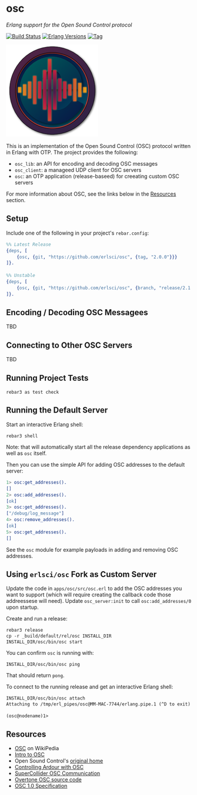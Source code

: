 # osc

*Erlang support for the Open Sound Control protocol*

[![Build Status][gh-actions-badge]][gh-actions]
[![Erlang Versions][erlang-badge]][versions]
[![Tag][github-tag-badge]][github-tag]

[![Project Logo][logo]][logo-large]

This is an implementation of the Open Sound Control (OSC) protocol written
in Erlang with OTP. The project provides the following:

* `osc_lib`: an API for encoding and decoding OSC messages
* `osc_client`: a manageed UDP client for OSC servers
* `osc`: an OTP application (release-baseed) for creeating custom OSC servers

For more information about OSC, see the links below in the 
[Resources](#resources) section.

## Setup

Include one of the following in your project's `rebar.config`: 

``` erlang
%% Latest Release
{deps, [
    {osc, {git, "https://github.com/erlsci/osc", {tag, "2.0.0"}}}
]}.

%% Unstable
{deps, [
    {osc, {git, "https://github.com/erlsci/osc", {branch, "release/2.1.x"}}}
]}.
```

## Encoding / Decoding OSC Messagees

TBD

## Connecting to Other OSC Servers

TBD

## Running Project Tests

    rebar3 as test check

## Running the Default Server

Start an interactive Erlang shell:

    rebar3 shell

Note: that will automatically start all the release dependency applications as
well as `osc` itself.

Then you can use the simple API for adding OSC addresses to the default server:

``` erlang
1> osc:get_addresses().
[]
2> osc:add_addresses().
[ok]
3> osc:get_addresses().
["/debug/log_message"]
4> osc:remove_addresses().
[ok]
5> osc:get_addresses().
[]
```
See the `osc` module for example payloads in adding and removing OSC addresses.


## Using `erlsci/osc` Fork as Custom Server

Update the code in `apps/osc/src/osc.erl` to add the OSC addresses you want to
support (which will require creating the callback code those addreessese will
need). Update `osc_server:init` to call `osc:add_addresses/0` upon startup.

Create and run a release:

    rebar3 release
    cp -r _build/default/rel/osc INSTALL_DIR
    INSTALL_DIR/osc/bin/osc start
    
You can confirm `osc` is running with:

    INSTALL_DIR/osc/bin/osc ping
    
That should return `pong`.

To connect to the running release and get an interactive Erlang shell:

    INSTALL_DIR/osc/bin/osc attach
    Attaching to /tmp/erl_pipes/osc@MM-MAC-7744/erlang.pipe.1 (^D to exit)

    (osc@nodename)1>

## Resources

* [OSC](https://en.wikipedia.org/wiki/Open_Sound_Control) on WikiPedia
* [Intro to OSC](http://opensoundcontrol.org/introduction-osc)
* Open Sound Control's [original home](https://www.cnmat.berkeley.edu/opensoundcontrol)
* [Controlling Ardour with OSC](https://manual.ardour.org/using-control-surfaces/controlling-ardour-with-osc/)
* [SuperCollider OSC Communication](https://doc.sccode.org/Guides/OSC_communication.html)
* [Overtone OSC source code](https://github.com/overtone/overtone/tree/master/src/overtone/osc)
* [OSC 1.0 Specification](http://opensoundcontrol.org/spec-1_0)


[//]: ---Named-Links---

[logo]: priv/images/logo-v2.png
[logo-large]: priv/images/logo-v2-large.png
[github]: https://github.com/erlsci/osc
[gh-actions-badge]: https://github.com/erlsci/osc/workflows/ci%2Fcd/badge.svg
[gh-actions]: https://github.com/erlsci/osc/actions
[erlang-badge]: https://img.shields.io/badge/erlang-19%20to%2023-blue.svg
[versions]: https://github.com/erlsci/osc/blob/master/.github/workflows/cicd.yml
[github-tag]: https://github.com/erlsci/osc/tags
[github-tag-badge]: https://img.shields.io/github/tag/erlsci/osc.svg
[github-downloads]: https://img.shields.io/github/downloads/erlsci/osc/total.svg
